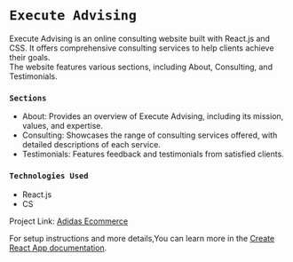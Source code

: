 # `Execute Advising`

Execute Advising is an online consulting website built with React.js and CSS. It offers comprehensive consulting services to help clients achieve their goals.\
The website features various sections, including About, Consulting, and Testimonials.

### `Sections`
- About: Provides an overview of Execute Advising, including its mission, values, and expertise.
- Consulting: Showcases the range of consulting services offered, with detailed descriptions of each service.
- Testimonials: Features feedback and testimonials from satisfied clients.

### `Technologies Used`
- React.js
- CS


Project Link: [Adidas Ecommerce](https://abdulmalek44.github.io/execute-advising)

For setup instructions and more details,You can learn more in the [Create React App documentation](https://facebook.github.io/create-react-app/docs/getting-started).
